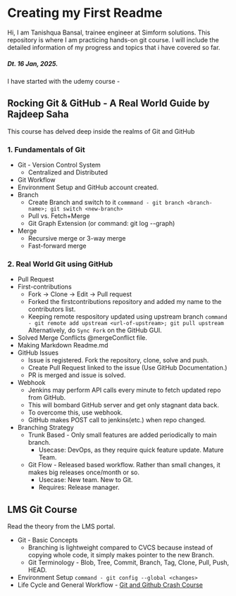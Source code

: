 # Creating my First Readme

Hi, I am Tanishqua Bansal, trainee engineer at Simform solutions. This repository is where I am practicing hands-on git course. I will include the detailed information of my progress and topics that i have covered so far.

##### Dt. 16 Jan, 2025.

I have started with the udemy course - 

## Rocking Git & GitHub - A Real World Guide by Rajdeep Saha

This course has delved deep inside the realms of Git and GitHub

### 1. Fundamentals of Git

- Git - Version Control System
    - Centralized and Distributed
- Git Workflow
- Environment Setup and GitHub account created.
- Branch
    - Create Branch and switch to it
    ```commmand - git branch <branch-name>; git switch <new-branch>```
    - Pull vs. Fetch+Merge
    - Git Graph Extension (or command: git log --graph)
- Merge
    - Recursive merge or 3-way merge
    - Fast-forward merge

### 2. Real World Git using GitHub

- Pull Request
- First-contributions
    - Fork -> Clone -> Edit -> Pull request
    - Forked the firstcontributions repository and added my name to the contributors list.
    - Keeping remote respository updated using upstream branch
        ```command - git remote add upstream <url-of-upstream>; git pull upstream ```
        Alternatively, do ```Sync Fork``` on the GitHub GUI.
- Solved Merge Conflicts @mergeConflict file.
- Making Markdown Readme.md
- GitHub Issues
    - Issue is registered. Fork the repository, clone, solve and push.
    - Create Pull Request linked to the issue (Use GitHub Documentation.)
    - PR is merged and issue is solved.
- Webhook
    - Jenkins may perform API calls every minute to fetch updated repo from GitHub.
    - This will bombard GitHub server and get only stagnant data back.
    - To overcome this, use webhook.
    - GitHub makes POST call to jenkins(etc.) when repo changed.
- Branching Strategy
    - Trunk Based - Only small features are added periodically to main branch. 
        - Usecase: DevOps, as they require quick feature update. Mature Team.
    - Git Flow - Released based workflow. Rather than small changes, it makes big releases once/month or so.
        - Usecase: New team. New to Git.
        - Requires: Release manager.

## LMS Git Course

Read the theory from the LMS portal.

- Git - Basic Concepts
    - Branching is lightweight compared to CVCS because instead of copying whole code, it simply makes pointer to the new Branch.
    - Git Terminology - Blob, Tree, Commit, Branch, Tag, Clone, Pull, Push, HEAD.
- Environment Setup ```command - git config --global <changes>```
- Life Cycle and General Workflow - [Git and Github Crash Course](https://www.youtube.com/watch?v=SWYqp7iY_Tc&t=639s&ab_channel=TraversyMedia)